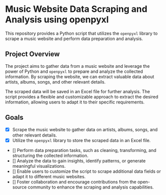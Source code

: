 # Music Website Data Scraping and Analysis using openpyxl

This repository provides a Python script that utilizes the `openpyxl` library to scrape a music website and perform data preparation and analysis.

## Project Overview

The project aims to gather data from a music website and leverage the power of Python and `openpyxl` to prepare and analyze the collected information. By scraping the website, we can extract valuable data about artists, albums, songs, and other relevant details.

The scraped data will be saved in an Excel file for further analysis. The script provides a flexible and customizable approach to extract the desired information, allowing users to adapt it to their specific requirements.

## Goals

- [x] Scrape the music website to gather data on artists, albums, songs, and other relevant details.
- [x] Utilize the `openpyxl` library to store the scraped data in an Excel file.
- [] Perform data preparation tasks, such as cleaning, transforming, and structuring the collected information.
- [] Analyze the data to gain insights, identify patterns, or generate meaningful visualizations.
- [] Enable users to customize the script to scrape additional data fields or adapt it to different music websites.
- [] Foster collaboration and encourage contributions from the open-source community to enhance the scraping and analysis capabilities.
